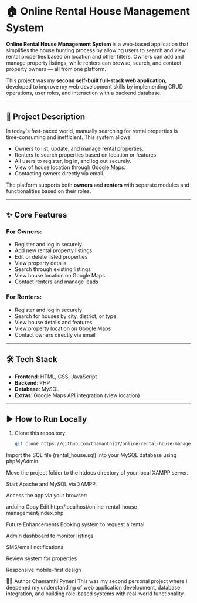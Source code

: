# 🏠 Online Rental House Management System

**Online Rental House Management System** is a web-based application that simplifies the house hunting process by allowing users to search and view rental properties based on location and other filters. Owners can add and manage property listings, while renters can browse, search, and contact property owners — all from one platform.

This project was my **second self-built full-stack web application**, developed to improve my web development skills by implementing CRUD operations, user roles, and interaction with a backend database.

---

## 📖 Project Description

In today's fast-paced world, manually searching for rental properties is time-consuming and inefficient. This system allows:

- Owners to list, update, and manage rental properties.
- Renters to search properties based on location or features.
- All users to register, log in, and log out securely.
- View of house location through Google Maps.
- Contacting owners directly via email.

The platform supports both **owners** and **renters** with separate modules and functionalities based on their roles.

---

## ✨ Core Features

### For Owners:
- Register and log in securely
- Add new rental property listings
- Edit or delete listed properties
- View property details
- Search through existing listings
- View house location on Google Maps
- Contact renters and manage leads

### For Renters:
- Register and log in securely
- Search for houses by city, district, or type
- View house details and features
- View property location on Google Maps
- Contact owners directly via email

---

## 🛠️ Tech Stack

- **Frontend**: HTML, CSS, JavaScript  
- **Backend**: PHP  
- **Database**: MySQL  
- **Extras**: Google Maps API integration (view location)

---

## ▶️ How to Run Locally

1. Clone this repository:
   ```bash
   git clone https://github.com/Chamanthi17/online-rental-house-management.git

Import the SQL file (rental_house.sql) into your MySQL database using phpMyAdmin.

Move the project folder to the htdocs directory of your local XAMPP server.

Start Apache and MySQL via XAMPP.

Access the app via your browser:

arduino
Copy
Edit
http://localhost/online-rental-house-management/index.php

 Future Enhancements
Booking system to request a rental

Admin dashboard to monitor listings

SMS/email notifications

Review system for properties

Responsive mobile-first design

🙋‍♀️ Author
Chamanthi Pyneni
This was my second personal project where I deepened my understanding of web application development, database integration, and building role-based systems with real-world functionality.
